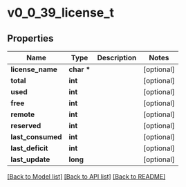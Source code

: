# v0_0_39_license_t

## Properties
Name | Type | Description | Notes
------------ | ------------- | ------------- | -------------
**license_name** | **char \*** |  | [optional] 
**total** | **int** |  | [optional] 
**used** | **int** |  | [optional] 
**free** | **int** |  | [optional] 
**remote** | **int** |  | [optional] 
**reserved** | **int** |  | [optional] 
**last_consumed** | **int** |  | [optional] 
**last_deficit** | **int** |  | [optional] 
**last_update** | **long** |  | [optional] 

[[Back to Model list]](../README.md#documentation-for-models) [[Back to API list]](../README.md#documentation-for-api-endpoints) [[Back to README]](../README.md)


